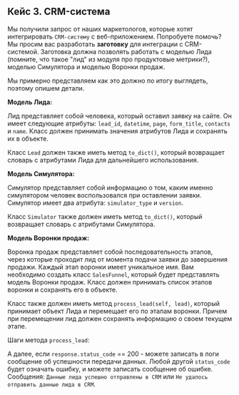 ## Кейс 3. CRM-система

Мы получили запрос от наших маркетологов, которые хотят интегрировать `CRM-систему` с веб-приложением. Попробуете помочь? Мы просим вас разработать **заготовку** для интеграции с CRM-системой. Заготовка должна позволять работать с моделью Лида (помните, что такое "лид" из модуля про продуктовые метрики?), моделью Симулятора и моделью Воронки продаж.

Мы примерно представляем как это должно по итогу выглядеть, поэтому опишем детали.

**Модель Лида:**

Лид представляет собой человека, который оставил заявку на сайте. Он имеет следующие атрибуты: `lead_id`, `datetime`, `page`, `form_title`, `contacts` и `name`. Класс должен принимать значения атрибутов Лида и сохранять их в объекте.

Класс `Lead` должен также иметь метод `to_dict()`, который возвращает словарь с атрибутами Лида для дальнейшего использования.

**Модель Симулятора:**

Симулятор представляет собой информацию о том, каким именно симулятором человек воспользовался при оставлении заявки. Симулятор имеет два атрибута: `simulator_type` и `version`.

Класс `Simulator` также должен иметь метод `to_dict()`, который возвращает словарь с атрибутами Симулятора.

**Модель Воронки продаж:**

Воронка продаж представляет собой последовательность этапов, через которые проходит лид от момента подачи заявки до завершения продажи. Каждый этап воронки имеет уникальное имя. Вам необходимо создать класс `SalesFunnel`, который будет представлять модель Воронки продаж. Класс должен принимать список этапов воронки и сохранять его в объекте.

Класс также должен иметь метод `process_lead(self, lead)`, который принимает объект Лида и перемещает его по этапам воронки. Причем при перемещении лид должен сохранять информацию о своем текущем этапе.

Шаги метода `process_lead`:

А далее, если `response.status_code` == 200 - можете записать в логи сообщение об успешности передачи данных. Любой другой `status_code` будет означать ошибку, и можете записать сообщение об ошибке. Сообщения: `Данные лида успешно отправлены в CRM` или `Не удалось отправить данные лида в CRM`.
